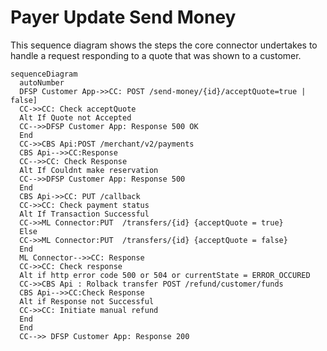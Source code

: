 # Payer Update Send Money
This sequence diagram shows the steps the core connector undertakes to handle a request responding to a quote that was shown to a customer. 

```mermaid
sequenceDiagram
  autoNumber
  DFSP Customer App->>CC: POST /send-money/{id}/acceptQuote=true | false]
  CC->>CC: Check acceptQuote
  Alt If Quote not Accepted
  CC-->>DFSP Customer App: Response 500 OK
  End
  CC->>CBS Api:POST /merchant/v2/payments
  CBS Api-->>CC:Response
  CC-->>CC: Check Response
  Alt If Couldnt make reservation
  CC-->>DFSP Customer App: Response 500
  End
  CBS Api->>CC: PUT /callback
  CC->>CC: Check payment status 
  Alt If Transaction Successful
  CC->>ML Connector:PUT  /transfers/{id} {acceptQuote = true}
  Else
  CC->>ML Connector:PUT  /transfers/{id} {acceptQuote = false}
  End
  ML Connector-->>CC: Response
  CC->>CC: Check response
  Alt if http error code 500 or 504 or currentState = ERROR_OCCURED
  CC->>CBS Api : Rolback transfer POST /refund/customer/funds
  CBS Api-->>CC:Check Response
  Alt if Response not Successful
  CC->>CC: Initiate manual refund
  End
  End
  CC-->> DFSP Customer App: Response 200
```
